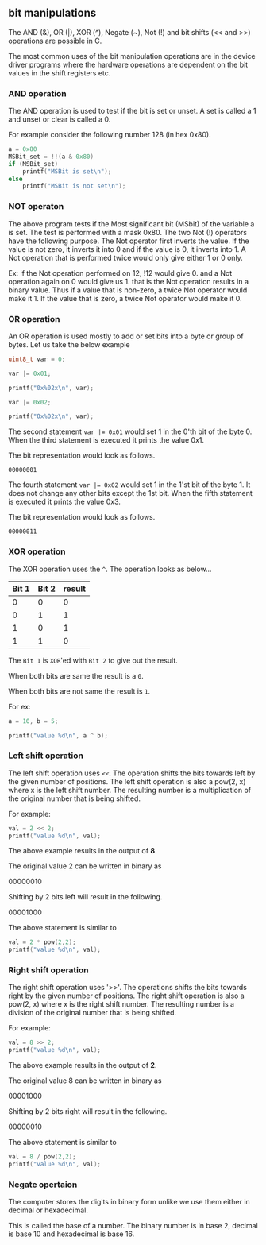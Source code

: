 ## bit manipulations

The AND \(&\), OR \(\|\), XOR \(^\), Negate \(~\), Not \(!\) and bit shifts \(&lt;&lt; and &gt;&gt;\) operations are possible in C.

The most common uses of the bit manipulation operations are in the device driver programs where the hardware operations are dependent on the bit values in the shift registers etc.

### AND operation

The AND operation is used to test if the bit is set or unset. A set is called a 1 and unset or clear is called a 0.

For example consider the following number 128 \(in hex 0x80\).

```c
a = 0x80
MSBit_set = !!(a & 0x80)
if (MSBit_set)
    printf("MSBit is set\n");
else
    printf("MSBit is not set\n");
```

### NOT operaton

The above program tests if the Most significant bit \(MSbit\) of the variable a is set. The test is performed with a mask 0x80. The two Not \(!\) operators have the following purpose. The Not operator first inverts the value. If the value is not zero, it inverts it into 0 and if the value is 0, it inverts into 1. A Not operation that is performed twice would only give either 1 or 0 only.

Ex: if the Not operation performed on 12, !12 would give 0. and a Not operation again on 0 would give us 1. that is the Not operation results in a binary value. Thus if a value that is non-zero, a twice Not operator would make it 1. If the value that is zero, a twice Not operator would make it 0.

### OR operation

An OR operation is used mostly to add or set bits into a byte or group of bytes. Let us take the below example

```c
uint8_t var = 0;

var |= 0x01;

printf("0x%02x\n", var);

var |= 0x02;

printf("0x%02x\n", var);

```

The second statement `var |= 0x01` would set 1 in the 0'th bit of the byte 0.
When the third statement is executed it prints the value 0x1.

The bit representation would look as follows.

`00000001`

The fourth statement `var |= 0x02` would set 1 in the 1'st bit of the byte 1.
It does not change any other bits except the 1st bit. When the fifth statement is executed it prints the value 0x3.

The bit representation would look as follows.

`00000011`

### XOR operation

The XOR operation uses the `^`. The operation looks as below...

| Bit 1 | Bit 2 | result |
| :--- | :--- | :--- |
| 0 | 0 | 0 |
| 0 | 1 | 1 |
| 1 | 0 | 1 |
| 1 | 1 | 0 |

The `Bit 1` is `XOR`'ed with `Bit 2` to give out the result.

When both bits are same the result is a `0`.

When both bits are not same the result is `1`.

For ex:

```c
a = 10, b = 5;

printf("value %d\n", a ^ b);

```

### Left shift operation

The left shift operation uses `<<`. The operation shifts the bits towards left by the given number of positions. The left shift operation is also a pow(2, x) where x is the left shift number. The resulting number is a multiplication of the original number that is being shifted.

For example:

```c
val = 2 << 2;
printf("value %d\n", val);
```

The above example results in the output of **8**.

The original value 2 can be written in binary as

00000010

Shifting by 2 bits left will result in the following.

00001000


The above statement is similar to

```c
val = 2 * pow(2,2);
printf("value %d\n", val);
```

### Right shift operation

The right shift operation uses '>>'. The operations shifts the bits towards right by the given number of positions. The right shift operation is also a pow(2, x) where x is the right shift number. The resulting number is a division of the original number that is being shifted.

For example:

```c
val = 8 >> 2;
printf("value %d\n", val);
```

The above example results in the output of **2**.

The original value 8 can be written in binary as

00001000

Shifting by 2 bits right will result in the following.

00000010


The above statement is similar to

```c
val = 8 / pow(2,2);
printf("value %d\n", val);
```


### Negate opertaion

The computer stores the digits in binary form unlike we use them either in decimal or hexadecimal.

This is called the base of a number. The binary number is in base 2, decimal is base 10 and hexadecimal is base 16.

